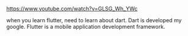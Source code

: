 https://www.youtube.com/watch?v=GLSG_Wh_YWc


when you learn flutter, need to learn about dart. Dart is developed my google. Flutter is a mobile application development framework.